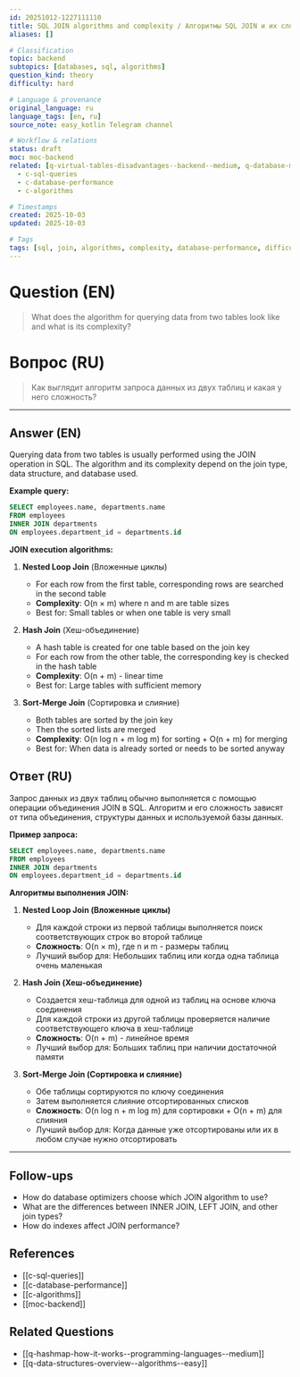 ```yaml
---
id: 20251012-1227111110
title: SQL JOIN algorithms and complexity / Алгоритмы SQL JOIN и их сложность
aliases: []

# Classification
topic: backend
subtopics: [databases, sql, algorithms]
question_kind: theory
difficulty: hard

# Language & provenance
original_language: ru
language_tags: [en, ru]
source_note: easy_kotlin Telegram channel

# Workflow & relations
status: draft
moc: moc-backend
related: [q-virtual-tables-disadvantages--backend--medium, q-database-migration-purpose--backend--medium, q-relational-table-unique-data--backend--medium]
  - c-sql-queries
  - c-database-performance
  - c-algorithms

# Timestamps
created: 2025-10-03
updated: 2025-10-03

# Tags
tags: [sql, join, algorithms, complexity, database-performance, difficulty/hard, easy_kotlin, lang/ru, backend]
---
```

# Question (EN)
> What does the algorithm for querying data from two tables look like and what is its complexity?
# Вопрос (RU)
> Как выглядит алгоритм запроса данных из двух таблиц и какая у него сложность?

---

## Answer (EN)

Querying data from two tables is usually performed using the JOIN operation in SQL. The algorithm and its complexity depend on the join type, data structure, and database used.

**Example query:**
```sql
SELECT employees.name, departments.name
FROM employees
INNER JOIN departments
ON employees.department_id = departments.id
```

**JOIN execution algorithms:**

1. **Nested Loop Join** (Вложенные циклы)
   - For each row from the first table, corresponding rows are searched in the second table
   - **Complexity**: O(n × m) where n and m are table sizes
   - Best for: Small tables or when one table is very small

2. **Hash Join** (Хеш-объединение)
   - A hash table is created for one table based on the join key
   - For each row from the other table, the corresponding key is checked in the hash table
   - **Complexity**: O(n + m) - linear time
   - Best for: Large tables with sufficient memory

3. **Sort-Merge Join** (Сортировка и слияние)
   - Both tables are sorted by the join key
   - Then the sorted lists are merged
   - **Complexity**: O(n log n + m log m) for sorting + O(n + m) for merging
   - Best for: When data is already sorted or needs to be sorted anyway

## Ответ (RU)

Запрос данных из двух таблиц обычно выполняется с помощью операции объединения JOIN в SQL. Алгоритм и его сложность зависят от типа объединения, структуры данных и используемой базы данных.

**Пример запроса:**
```sql
SELECT employees.name, departments.name
FROM employees
INNER JOIN departments
ON employees.department_id = departments.id
```

**Алгоритмы выполнения JOIN:**

1. **Nested Loop Join (Вложенные циклы)**
   - Для каждой строки из первой таблицы выполняется поиск соответствующих строк во второй таблице
   - **Сложность**: O(n × m), где n и m - размеры таблиц
   - Лучший выбор для: Небольших таблиц или когда одна таблица очень маленькая

2. **Hash Join (Хеш-объединение)**
   - Создается хеш-таблица для одной из таблиц на основе ключа соединения
   - Для каждой строки из другой таблицы проверяется наличие соответствующего ключа в хеш-таблице
   - **Сложность**: O(n + m) - линейное время
   - Лучший выбор для: Больших таблиц при наличии достаточной памяти

3. **Sort-Merge Join (Сортировка и слияние)**
   - Обе таблицы сортируются по ключу соединения
   - Затем выполняется слияние отсортированных списков
   - **Сложность**: O(n log n + m log m) для сортировки + O(n + m) для слияния
   - Лучший выбор для: Когда данные уже отсортированы или их в любом случае нужно отсортировать

---

## Follow-ups
- How do database optimizers choose which JOIN algorithm to use?
- What are the differences between INNER JOIN, LEFT JOIN, and other join types?
- How do indexes affect JOIN performance?

## References
- [[c-sql-queries]]
- [[c-database-performance]]
- [[c-algorithms]]
- [[moc-backend]]

## Related Questions
- [[q-hashmap-how-it-works--programming-languages--medium]]
- [[q-data-structures-overview--algorithms--easy]]
